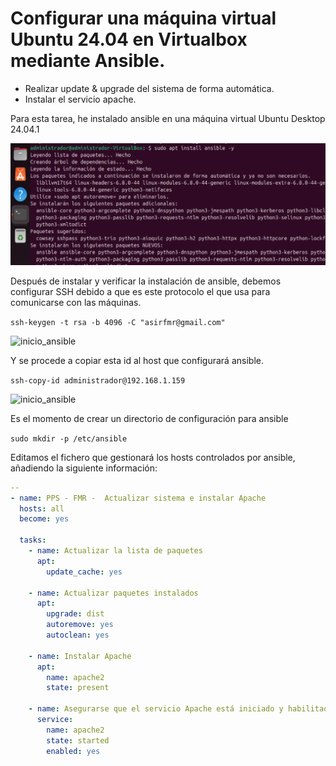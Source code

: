 # Configurar una máquina virtual Ubuntu 24.04 en Virtualbox mediante Ansible.

- Realizar update & upgrade del sistema de forma automática. 
- Instalar el servicio apache. 

Para esta tarea, he instalado ansible en una máquina virtual Ubuntu Desktop 24.04.1

![inicio_ansible](https://github.com/PPS13030588/terraform/blob/main/images/instalar_ansible.png)

Después de instalar y verificar la instalación de ansible, debemos configurar SSH debido a que es este protocolo el que usa para comunicarse con las máquinas.

```ssh-keygen -t rsa -b 4096 -C "asirfmr@gmail.com"```

![inicio_ansible](https://github.com/PPS13030588/terraform/blob/main/images/generar_ssh_ansible.png)


Y se procede a copiar esta id al host que configurará ansible.

``` ssh-copy-id administrador@192.168.1.159  ```

![inicio_ansible](https://github.com/PPS13030588/terraform/blob/main/images/ssh_añadida_ansible.png)

Es el momento de crear un directorio de configuración para ansible

``` sudo mkdir -p /etc/ansible ```

Editamos el fichero que gestionará los hosts controlados por ansible, añadiendo la siguiente información:

```yaml
--
- name: PPS - FMR -  Actualizar sistema e instalar Apache
  hosts: all
  become: yes

  tasks:
    - name: Actualizar la lista de paquetes
      apt:
        update_cache: yes

    - name: Actualizar paquetes instalados
      apt:
        upgrade: dist
        autoremove: yes
        autoclean: yes

    - name: Instalar Apache
      apt:
        name: apache2
        state: present

    - name: Asegurarse que el servicio Apache está iniciado y habilitado
      service:
        name: apache2
        state: started
        enabled: yes
        
```


